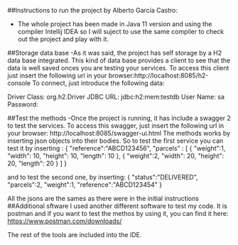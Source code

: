 ##Instructions to run the project by Alberto García Castro:

- The whole project has been made in Java 11 version and using the compiler Intellij IDEA
so I will suject to use the same compiler to check out the project and play with it.

##Storage data base
-As it was said, the project has self storage by a H2 data base integrated. This kind of data base provides a client
to see that the data is well saved onces you are testing your services.
To access this client just insert the following url in your browser:http://localhost:8085/h2-console
To connect, just introduce the following data:

Driver Class: org.h2.Driver
JDBC URL: jdbc:h2:mem:testdb
User Name: sa
Password:

##Test the methods
-Once the project is running, it has include a swagger 2 to test the services. 
To access this swagger, just insert the following url in your browser: http://localhost:8085/swagger-ui.html
The methods works by inserting json objects into their bodies. So to test the first service you can test it by inserting :
{
  "reference":"ABCD123456",
  "parcels" : [
  {
    "weight":1,
    "width": 10,
    "height": 10,
    "length": 10
  },
  {
    "weight":2,
    "width": 20,
    "height": 20,
    "length": 20
  }
  ]
}

and to test the second one, by inserting: 
{
  "status":"DELIVERED",
  "parcels":2,
  "weight":1,
  "reference":"ABCD123454"
}

All the jsons are the sames as there were in the initial instructions
##Additional sftware
I used another different software to test my code. It is postman and if you want to test the methos by using it, you can find it here: https://www.postman.com/downloads/

The rest of the tools are included into the IDE.

